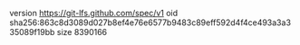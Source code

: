 version https://git-lfs.github.com/spec/v1
oid sha256:863c8d3089d027b8ef4e76e6577b9483c89eff592d4f4ce493a3a335089f19bb
size 8390166
